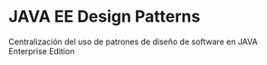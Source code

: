 # JAVA EE Design Patterns
Centralización del uso de patrones de diseño de software en JAVA Enterprise Edition
